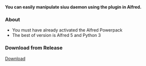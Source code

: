 **You can easily manipulate siuu daemon using the plugin in Alfred.**

### About
- You must have already activated the Alfred Powerpack
- The best of version is Alfred 5 and Python 3

### Download from Release
[Download](https://github.com/mazhj180/siuu-alfredworkflow/releases/latest)

